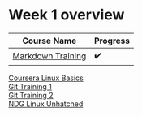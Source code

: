 # Week 1 overview

|Course Name | Progress|
|------------|---------|                                                                                   
| [Markdown Training](https://www.markdowntutorial.com/) |:heavy_check_mark:|

[Coursera Linux Basics](https://training.github.com/downloads/github-git-cheat-sheet.pdf)   
[Git Training 1](https://lab.github.com)   
[Git Training 2](https://www.coursera.org/learn/version-control-with-git?action=enroll)  
[NDG Linux Unhatched](https://www.netacad.com/courses/os-it/ndg-linux-unhatched)   
